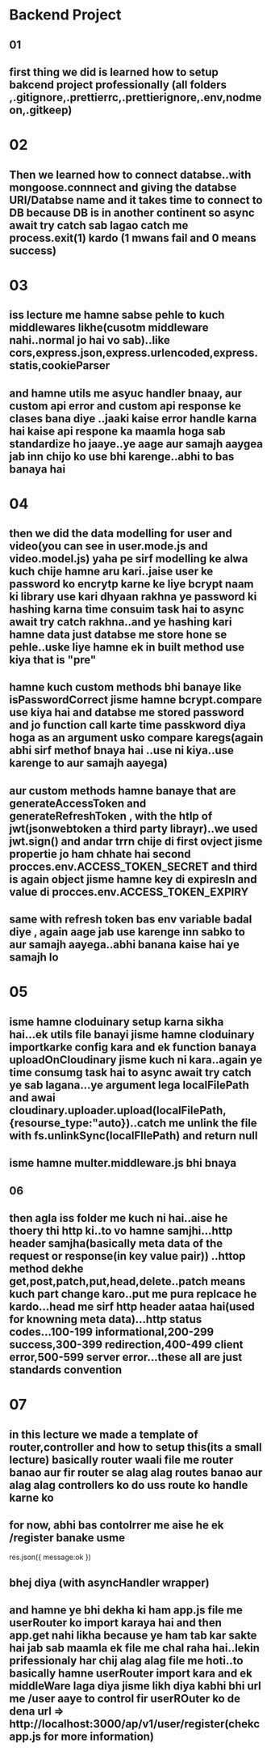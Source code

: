 # Backend Project


## 01
## first thing we did is learned how to setup bakcend project professionally (all folders ,.gitignore,.prettierrc,.prettierignore,.env,nodmeon,.gitkeep)


# 02
## Then we learned how to connect databse..with mongoose.connnect and giving the databse URI/Databse name and it takes time to connect to DB because DB is in another continent so async await try catch sab lagao catch me process.exit(1) kardo (1 mwans fail and 0 means success)


# 03
## iss lecture me hamne sabse pehle to kuch middlewares likhe(cusotm middleware nahi..normal jo hai vo sab)..like cors,express.json,express.urlencoded,express.statis,cookieParser
## and hamne utils me asyuc handler bnaay, aur custom api error and custom api response ke clases bana diye ..jaaki kaise error handle karna hai kaise api respone ka maamla hoga sab standardize ho jaaye..ye aage aur samajh aaygea jab inn chijo ko use bhi karenge..abhi to bas banaya hai

# 04
## then we did the data modelling for user and video(you can see in user.mode.js and video.model.js) yaha pe sirf modelling ke alwa kuch chije hamne aru kari..jaise user ke password ko encrytp karne ke liye bcrypt naam ki library use kari dhyaan rakhna ye password ki hashing karna time consuim task hai to async await try catch rakhna..and ye hashing kari hamne data just databse me store hone se pehle..uske liye hamne ek in built method use kiya that is "pre"
## hamne kuch custom methods bhi banaye like isPasswordCorrect jisme hamne bcrypt.compare use kiya hai and databse me stored password and jo function call karte time passkword diya hoga as an argument usko compare karegs(again abhi sirf methof bnaya hai ..use ni kiya..use karenge to aur samajh aayega)
## aur custom methods hamne banaye that are generateAccessToken and generateRefreshToken , with the htlp of jwt(jsonwebtoken a third party librayr)..we used jwt.sign() and andar trrn chije di first ovject jisme propertie jo ham chhate hai second procces.env.ACCESS_TOKEN_SECRET and third is again object jisme hamne key di expiresIn and value di procces.env.ACCESS_TOKEN_EXPIRY
## same with refresh token bas env variable badal diye , again aage jab use karenge inn sabko to aur samajh aayega..abhi banana kaise hai ye samajh lo

# 05
## isme hamne cloduinary setup karna sikha hai...ek utils file banayi jisme hamne cloduinary importkarke config kara and ek function banaya uploadOnCloudinary jisme kuch ni kara..again ye time consumg task hai to async await try catch ye sab lagana...ye argument lega localFilePath and awai cloudinary.uploader.upload(localFilePath,{resourse_type:"auto})..catch me unlink the file with fs.unlinkSync(localFIlePath) and return null
## isme hamne multer.middleware.js bhi bnaya

## 06 
## then agla iss folder me kuch ni hai..aise he thoery thi http ki..to vo hamne samjhi...http header samjha(basically meta data of the request or response(in key value pair)) ..httop method dekhe get,post,patch,put,head,delete..patch means kuch part change karo..put me pura replcace he kardo...head me sirf http header aataa hai(used for knowning meta data)...http status codes...100-199 informational,200-299 success,300-399 redirection,400-499 client error,500-599 server error...these all are just standards convention

# 07
## in this lecture we made a template of router,controller and how to setup this(its a small lecture) basically router waali file me router banao aur fir router se alag alag routes banao aur alag alag controllers ko do uss route ko handle karne ko
## for now, abhi bas contolrrer me aise he ek /register banake usme 
res.json({
    message:ok
})
## bhej diya (with asyncHandler wrapper)
## and hamne ye bhi dekha ki ham app.js file me userRouter ko import karaya hai and then app.get nahi likha because ye ham tab kar sakte hai jab sab maamla ek file me chal raha hai..lekin prifessionaly har chij alag alag file me hoti..to basically hamne userRouter import kara and ek middleWare laga diya jisme likh diya kabhi bhi url me /user aaye to control fir userROuter ko de dena url => http://localhost:3000/ap/v1/user/register(chekc app.js for more information)

